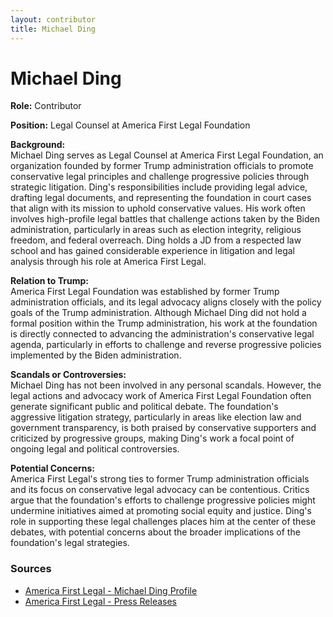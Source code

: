 ```yaml
---
layout: contributor
title: Michael Ding
---
```


# Michael Ding

**Role:** Contributor

**Position:** Legal Counsel at America First Legal Foundation

**Background:**  
Michael Ding serves as Legal Counsel at America First Legal Foundation, an organization founded by former Trump administration officials to promote conservative legal principles and challenge progressive policies through strategic litigation. Ding's responsibilities include providing legal advice, drafting legal documents, and representing the foundation in court cases that align with its mission to uphold conservative values. His work often involves high-profile legal battles that challenge actions taken by the Biden administration, particularly in areas such as election integrity, religious freedom, and federal overreach. Ding holds a JD from a respected law school and has gained considerable experience in litigation and legal analysis through his role at America First Legal.

**Relation to Trump:**  
America First Legal Foundation was established by former Trump administration officials, and its legal advocacy aligns closely with the policy goals of the Trump administration. Although Michael Ding did not hold a formal position within the Trump administration, his work at the foundation is directly connected to advancing the administration's conservative legal agenda, particularly in efforts to challenge and reverse progressive policies implemented by the Biden administration.

**Scandals or Controversies:**  
Michael Ding has not been involved in any personal scandals. However, the legal actions and advocacy work of America First Legal Foundation often generate significant public and political debate. The foundation's aggressive litigation strategy, particularly in areas like election law and government transparency, is both praised by conservative supporters and criticized by progressive groups, making Ding's work a focal point of ongoing legal and political controversies.

**Potential Concerns:**  
America First Legal's strong ties to former Trump administration officials and its focus on conservative legal advocacy can be contentious. Critics argue that the foundation's efforts to challenge progressive policies might undermine initiatives aimed at promoting social equity and justice. Ding's role in supporting these legal challenges places him at the center of these debates, with potential concerns about the broader implications of the foundation's legal strategies.

### Sources
- [America First Legal - Michael Ding Profile](https://aflegal.org/america-first-legal-sues-state-department-for-illegally-concealing-records-on-its-radical-woke-programs-part-of-litigation-blitz-against-bidens-foia-obstruction)  
- [America First Legal - Press Releases](https://aflegal.org/america-first-legal-sues-doj-state-and-dhs-for-withholding-hunter-biden-documents)
